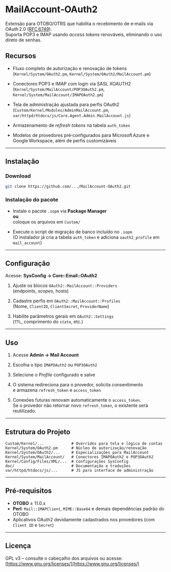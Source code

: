 # MailAccount‑OAuth2

Extensão para OTOBO/OTRS que habilita o recebimento de e‑mails via OAuth 2.0 ([RFC 6749](https://datatracker.ietf.org/doc/html/rfc6749)).  
Suporta POP3 e IMAP usando *access tokens* renováveis, eliminando o uso direto de senhas.

## Recursos

- Fluxo completo de autorização e renovação de tokens  
  (`Kernel/System/OAuth2.pm`, `Kernel/System/OAuth2/MailAccount.pm`)

- Conectores POP3 e IMAP com login via SASL XOAUTH2  
  (`Kernel/System/MailAccount/POP3OAuth2.pm`, `Kernel/System/MailAccount/IMAPOAuth2.pm`)

- Tela de administração ajustada para perfis OAuth2  
  (`Custom/Kernel/Modules/AdminMailAccount.pm`, `var/httpd/htdocs/js/Core.Agent.Admin.MailAccount.js`)

- Armazenamento de *refresh tokens* na tabela `auth_token`

- Modelos de provedores pré‑configurados para Microsoft Azure e Google Workspace, além de perfis customizáveis

---

## Instalação

### Download

```bash
git clone https://github.com/.../MailAccount-OAuth2.git
```

### Instalação do pacote

- Instale o pacote `.sopm` via **Package Manager**  
  **ou**  
  coloque os arquivos em `Custom/`

- Execute o script de migração de banco incluído no `.sopm`  
  (O instalador já cria a tabela `auth_token` e adiciona `oauth2_profile` em `mail_account`)

---

## Configuração

Acesse: **SysConfig → Core::Email::OAuth2**

1. Ajuste os blocos `OAuth2::MailAccount::Providers`  
   (endpoints, *scopes*, hosts)

2. Cadastre perfis em `OAuth2::MailAccount::Profiles`  
   (Nome, `ClientID`, `ClientSecret`, `ProviderName`)

3. Habilite parâmetros gerais em `OAuth2::Settings`  
   (`TTL`, comprimento do `state`, etc.)

---

## Uso

1. Acesse **Admin → Mail Account**

2. Escolha o tipo `IMAPOAuth2` ou `POP3OAuth2`

3. Selecione o *Profile* configurado e salve

4. O sistema redireciona para o provedor, solicita consentimento  
   e armazena `refresh_token` e `access_token`

5. Conexões futuras renovam automaticamente o `access_token`.  
   Se o provedor não retornar novo `refresh_token`, o existente será reutilizado.

---

## Estrutura do Projeto

```
Custom/Kernel/...            # Overrides para tela e lógica de contas
Kernel/System/OAuth2.pm      # Núcleo de autorização/renovação
Kernel/System/OAuth2/...     # Especializações para MailAccount
Kernel/System/MailAccount/   # Conectores IMAPOAuth2 e POP3OAuth2
Kernel/Config/Files/XML/...  # Configurações SysConfig
doc/                         # Documentação e traduções
var/httpd/htdocs/js/...      # JS para interface de administração
```

---

## Pré‑requisitos

- **OTOBO** ≥ 11.0.x  
- **Perl**: `Mail::IMAPClient`, `MIME::Base64` e demais dependências padrão do OTOBO  
- Aplicativos OAuth2 devidamente cadastrados nos provedores (com `Client ID` e `Secret`)

---

## Licença

GPL v3 – consulte o cabeçalho dos arquivos ou acesse:  
[https://www.gnu.org/licenses/](https://www.gnu.org/licenses/)
